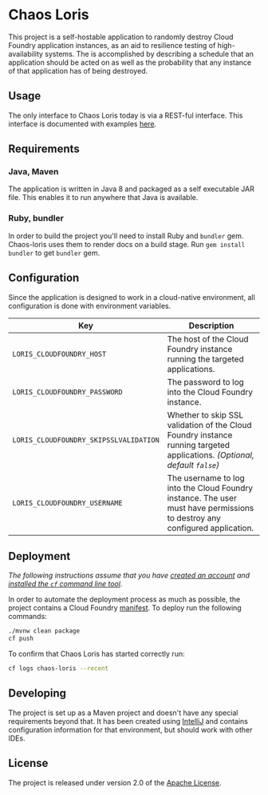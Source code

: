 # Chaos Loris
This project is a self-hostable application to randomly destroy Cloud Foundry application instances, as an aid to resilience testing of high-availability systems. The is accomplished by describing a schedule that an application should be acted on as well as the probability that any instance of that application has of being destroyed.

## Usage
The only interface to Chaos Loris today is via a REST-ful interface.  This interface is documented with examples [here][d].

## Requirements
### Java, Maven
The application is written in Java 8 and packaged as a self executable JAR file. This enables it to run anywhere that Java is available.

### Ruby, bundler
In order to build the project you'll need to install Ruby and `bundler` gem. Chaos-loris uses them to render docs on a build stage. Run `gem install bundler` to get `bundler` gem.

## Configuration
Since the application is designed to work in a cloud-native environment, all configuration is done with environment variables.

| Key | Description
| --- | -----------
| `LORIS_CLOUDFOUNDRY_HOST` | The host of the Cloud Foundry instance running the targeted applications.
| `LORIS_CLOUDFOUNDRY_PASSWORD` | The password to log into the Cloud Foundry instance.
| `LORIS_CLOUDFOUNDRY_SKIPSSLVALIDATION` | Whether to skip SSL validation of the Cloud Foundry instance running targeted applications. _(Optional, default `false`)_
| `LORIS_CLOUDFOUNDRY_USERNAME` | The username to log into the Cloud Foundry instance.  The user must have permissions to destroy any configured application.

## Deployment
_The following instructions assume that you have [created an account][c] and [installed the `cf` command line tool][i]._

In order to automate the deployment process as much as possible, the project contains a Cloud Foundry [manifest][y].  To deploy run the following commands:

```bash
./mvnw clean package
cf push
```

To confirm that Chaos Loris has started correctly run:

```bash
cf logs chaos-loris --recent
```

## Developing
The project is set up as a Maven project and doesn't have any special requirements beyond that. It has been created using [IntelliJ][j] and contains configuration information for that environment, but should work with other IDEs.


## License
The project is released under version 2.0 of the [Apache License][a].

[a]: http://www.apache.org/licenses/LICENSE-2.0
[c]: https://console.run.pivotal.io/register
[d]: http://strepsirrhini-army.github.io/chaos-loris/
[i]: http://docs.run.pivotal.io/devguide/installcf/install-go-cli.html
[j]: http://www.jetbrains.com/idea/
[y]: manifest.yml
